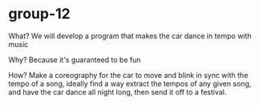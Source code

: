 # group-12

What?
We will develop a program that makes the car dance in tempo with music

Why?
Because it's guaranteed to be fun

How?
Make a coreography for the car to move and blink in sync with the tempo of a song, ideally find a way extract the 
tempos of any given song, and have the car dance all night long, then send it off to a festival. 
